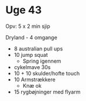 # Uge 43

Opv: 
5 x 2 min sjip

Dryland - 4 omgange
- 8 australian pull ups
- 10 jump squat
  - Spring igennem
- cykelmave 30s
- 10 + 10 skulder/hofte touch
- 10 Armstrækkere
  - Knæ ok
- 15 rygbøjninger med flyarm

